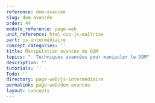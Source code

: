 ```yaml
---
reference: dom-avancée
slug: dom-avancée
order: 44
module_reference: page-web
unit_reference: html-css-js-maîtrise
part: js-intermédiaire
concept_categories: ''
title: Manipulation avancée du DOM
topics: "- Techniques avancées pour manipuler le DOM"
description: ''
tutorials: ''
Todo: ''
directory: page-web/js-intermédiaire
permalink: page-web/dom-avancée
layout: concepts
---
```

